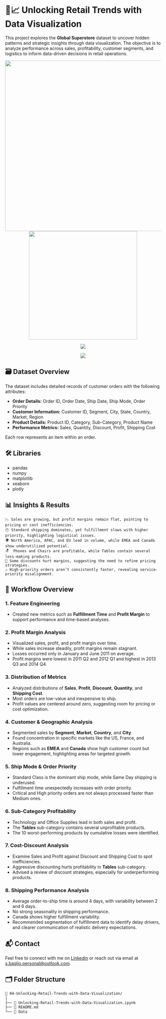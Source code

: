 # 🛒📈 Unlocking Retail Trends with Data Visualization

This project explores the **Global Superstore** dataset to uncover hidden patterns and strategic insights through data visualization. The objective is to analyze performance across sales, profitability, customer segments, and logistics to inform data-driven decisions in retail operations.

<!-- Row 1: 1st and 4th images side by side -->
<p align="center">
  <img src="https://github.com/user-attachments/assets/1cc85826-783b-465c-975e-a0f1f019a0bb" width="550"/>
  <img src="https://github.com/user-attachments/assets/600a69ee-9a01-4973-8687-ac92e3985030" width="350"/>
</p>

<!-- Row 2: 2nd image full width -->
<p align="center">
  <img src="https://github.com/user-attachments/assets/ecbba33a-bccc-4baf-9fcc-8558c0bcda29" />
</p>

<!-- Row 3: 3rd image full width -->
<p align="center">
  <img src="https://github.com/user-attachments/assets/3f0f6155-81e7-4cd4-bde8-1a16a3b38d02"/>
</p>


## 🗃️ Dataset Overview

The dataset includes detailed records of customer orders with the following attributes:

- **Order Details:** Order ID, Order Date, Ship Date, Ship Mode, Order Priority  
- **Customer Information:** Customer ID, Segment, City, State, Country, Market, Region  
- **Product Details:** Product ID, Category, Sub-Category, Product Name  
- **Performance Metrics:** Sales, Quantity, Discount, Profit, Shipping Cost

Each row represents an item within an order.

## 🛠 Libraries

- pandas
- numpy
- matplotlib
- seaborn
- plotly

## 📊 Insights & Results
    
    📉 Sales are growing, but profit margins remain flat, pointing to pricing or cost inefficiencies.  
    🕐 Standard shipping dominates, yet fulfillment slows with higher priority, highlighting logistical issues.  
    🌍 North America, APAC, and EU lead in volume, while EMEA and Canada show underutilized potential.  
    🪑  Phones and Chairs are profitable, while Tables contain several loss-making products.  
    💸 Some discounts hurt margins, suggesting the need to refine pricing strategies.    
    ⚠️ High-priority orders aren’t consistently faster, revealing service-priority misalignment.


## 🧱 Workflow Overview

### 1. **Feature Engineering**
- Created new metrics such as **Fulfillment Time** and **Profit Margin** to support performance and time-based analyses.

### 2. **Profit Margin Analysis**
- Visualized sales, profit, and profit margin over time.
- While sales increase steadily, profit margins remain stagnant.
- Losses occurred only in January and June 2011 on average.
- Profit margins were lowest in 2011 Q2 and 2012 Q1 and highest in 2013 Q3 and 2014 Q4.

  
### 3. **Distribution of Metrics**
- Analyzed distributions of **Sales**, **Profit**, **Discount**, **Quantity**, and **Shipping Cost**.
- Most orders are low-value and inexpensive to ship.
- Profit values are centered around zero, suggesting room for pricing or cost optimization.

### 4. **Customer & Geographic Analysis**
- Segmented sales by **Segment**, **Market**, **Country**, and **City**.
- Found concentration in specific markets like the US, France, and Australia.
- Regions such as **EMEA** and **Canada** show high customer count but lower engagement, highlighting areas for targeted growth.

### 5. **Ship Mode & Order Priority**
- Standard Class is the dominant ship mode, while Same Day shipping is underused.
- Fulfillment time unexpectedly increases with order priority.
- Critical and High priority orders are not always processed faster than Medium ones.

### 6. **Sub-Category Profitability**
- Technology and Office Supplies lead in both sales and profit.
- The **Tables** sub-category contains several unprofitable products.
- The 10 worst-performing products by cumulative losses were identified.

### 7. **Cost-Discount Analysis**
- Examine Sales and Profit against Discount and Shipping Cost to spot inefficiencies.
- Aggressive discounting hurts profitability in **Tables** sub-category.
- Advised a review of discount strategies, especially for underperforming products.

### 8. **Shipping Performance Analysis**
- Average order-to-ship time is around 4 days, with variability between 2 and 6 days.
- No strong seasonality in shipping performance.
- Canada shows higher fulfillment variability.
- Recommended segmentation of fulfillment data to identify delay drivers, and clearer communication of realistic delivery expectations.

## 📬 Contact
Feel free to connect with me on [Linkedin](https://www.linkedin.com/in/stefano-baglio/) or reach out via email at s.baglio.personal@outlook.com.


## 🗂️ Folder Structure

```bash
📁 04-Unlocking-Retail-Trends-with-Data-Visualization/
│
├── 📓 Unlocking-Retail-Trends-with-Data-Visualization.ipynb
├── 📄 README.md
└── 📁 Data
